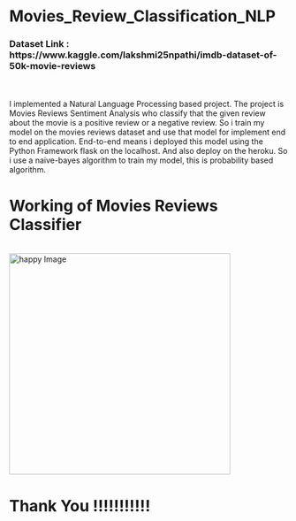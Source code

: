# Movies_Review_Classification_NLP

<h3>Dataset Link : https://www.kaggle.com/lakshmi25npathi/imdb-dataset-of-50k-movie-reviews</h3>
<br>


<br>
I implemented a Natural Language Processing based project. The project is Movies Reviews Sentiment Analysis who classify that the given review about the movie is a positive review or a negative review. So i train my model on the movies reviews dataset and use that model for implement end to end application. End-to-end means i deployed this model using the Python Framework flask on the localhost. And also deploy on the heroku. So i use a naive-bayes algorithm to train my model, this is probability based algorithm.

<br>
<h1> Working of Movies Reviews Classifier</h1>
<br>
<img class="gif" src="img/work.gif" alt="happy Image" , height="400" , width="400">
<br>
<h1> Thank You !!!!!!!!!!!</h1>
